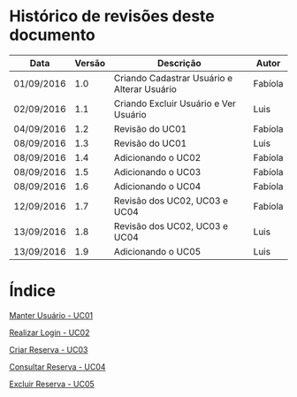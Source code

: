 # Histórico de revisões deste documento

|Data|Versão|Descrição|Autor|
|----|------|---------|-------|
|01/09/2016 |1.0 |Criando Cadastrar Usuário e Alterar Usuário |Fabíola |
|02/09/2016 |1.1 |Criando Excluir Usuário e Ver Usuário |Luis |
|04/09/2016 |1.2 |Revisão do UC01 |Fabíola |
|08/09/2016 |1.3 |Revisão do UC01 |Luis |
|08/09/2016 |1.4 |Adicionando o UC02 |Fabíola |
|08/09/2016 |1.5 |Adicionando o UC03 |Fabíola |
|08/09/2016 |1.6 |Adicionando o UC04 |Fabíola |
|12/09/2016 |1.7 |Revisão dos UC02, UC03 e UC04 |Fabíola |
|13/09/2016 |1.8 |Revisão dos UC02, UC03 e UC04 |Luis |
|13/09/2016 |1.9 |Adicionando o UC05 |Luis |


# Índice
[Manter Usuário - UC01](https://github.com/fga-gpp-mds/2016.2-SAS_FGA/wiki/Especifica%C3%A7%C3%A3o-de-Caso-de-Uso---Manter-Usu%C3%A1rio-(UC01))

[Realizar Login - UC02](https://github.com/fga-gpp-mds/2016.2-SAS_FGA/wiki/Especifica%C3%A7%C3%A3o-de-Caso-de-Uso---Realizar-Login-(UC02))

[Criar Reserva - UC03](https://github.com/fga-gpp-mds/2016.2-SAS_FGA/wiki/Especifica%C3%A7%C3%A3o-de-Caso-de-Uso---Criar-Reserva-(UC03))

[Consultar Reserva - UC04](https://github.com/fga-gpp-mds/2016.2-SAS_FGA/wiki/Especifica%C3%A7%C3%A3o-de-Caso-de-Uso---Consultar-Reserva-(UC04))

[Excluir Reserva - UC05](https://github.com/fga-gpp-mds/2016.2-SAS_FGA/wiki/Especifica%C3%A7%C3%A3o-de-Caso-de-Uso---Excluir-Reserva-(UC05))


